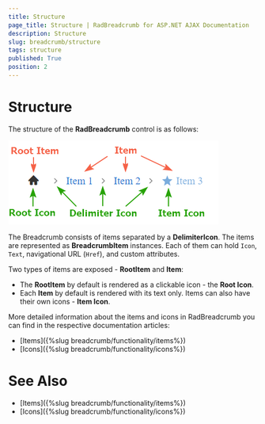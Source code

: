 ```yaml
---
title: Structure
page_title: Structure | RadBreadcrumb for ASP.NET AJAX Documentation
description: Structure
slug: breadcrumb/structure
tags: structure
published: True
position: 2
---
```


# Structure

The structure of the **RadBreadcrumb** control is as follows:

![Icon types](images/breadcrumb-structure-elements.png)

The Breadcrumb consists of items separated by a **DelimiterIcon**. The items are represented as **BreadcrumbItem** instances. Each of them can hold `Icon`, `Text`, navigational URL (`Href`), and custom attributes. 

Two types of items are exposed  - **RootItem** and **Item**:

* The **RootItem** by default is rendered as a clickable icon - the **Root Icon**.
* Each **Item** by default is rendered with its text only. Items can also have their own icons - **Item Icon**.

More detailed information about the items and icons in RadBreadcrumb you can find in the respective documentation articles:

* [Items]({%slug breadcrumb/functionality/items%})
* [Icons]({%slug breadcrumb/functionality/icons%})

# See Also

 * [Items]({%slug breadcrumb/functionality/items%})
 * [Icons]({%slug breadcrumb/functionality/icons%})



